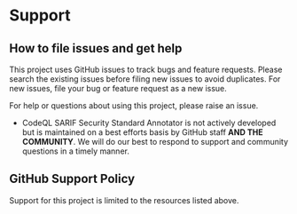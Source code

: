 # Support 

## How to file issues and get help

This project uses GitHub issues to track bugs and feature requests. Please search the existing issues before filing new issues to avoid duplicates. For new issues, file your bug or feature request as a new issue.

For help or questions about using this project, please raise an issue.

- CodeQL SARIF Security Standard Annotator is not actively developed but is maintained on a best efforts basis by GitHub staff **AND THE COMMUNITY**. We will do our best to respond to support and community questions in a timely manner. 

## GitHub Support Policy

Support for this project is limited to the resources listed above.
